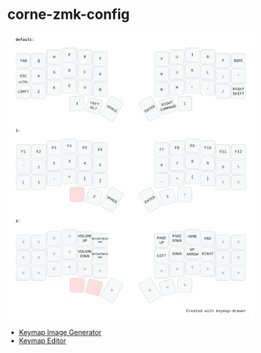 # corne-zmk-config

![Corne Keymap](./keymap.svg)

* [Keymap Image Generator](https://keymap-drawer.streamlit.app)
* [Keymap Editor](https://nickcoutsos.github.io/keymap-editor/)
